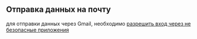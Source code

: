 ## Отправка данных на почту

для отправки данных через Gmail, необходимо [разрешить вход через не безопасные приложения](https://support.google.com/accounts/answer/6010255?hl=ru)